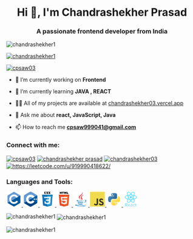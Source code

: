 <h1 align="center">Hi 👋, I'm Chandrashekher Prasad</h1>
<h3 align="center">A passionate frontend developer from India</h3>

<p align="left"> <img src="https://komarev.com/ghpvc/?username=chandrashekher1&label=Profile%20views&color=0e75b6&style=flat" alt="chandrashekher1" /> </p>

<p align="left"> <a href="https://github.com/ryo-ma/github-profile-trophy"><img src="https://github-profile-trophy.vercel.app/?username=chandrashekher1" alt="chandrashekher1" /></a> </p>

<p align="left"> <a href="https://twitter.com/cpsaw03" target="blank"><img src="https://img.shields.io/twitter/follow/cpsaw03?logo=twitter&style=for-the-badge" alt="cpsaw03" /></a> </p>

- 🔭 I’m currently working on **Frontend**

- 🌱 I’m currently learning **JAVA , REACT**

- 👨‍💻 All of my projects are available at [chandrashekher03.vercel.app](chandrashekher03.vercel.app)

- 💬 Ask me about **react, JavaScript, Java**

- 📫 How to reach me **cpsaw999041@gmail.com**

<h3 align="left">Connect with me:</h3>
<p align="left">
<a href="https://twitter.com/cpsaw03" target="blank"><img align="center" src="https://raw.githubusercontent.com/rahuldkjain/github-profile-readme-generator/master/src/images/icons/Social/twitter.svg" alt="cpsaw03" height="30" width="40" /></a>
<a href="https://linkedin.com/in/chandrashekher prasad" target="blank"><img align="center" src="https://raw.githubusercontent.com/rahuldkjain/github-profile-readme-generator/master/src/images/icons/Social/linked-in-alt.svg" alt="chandrashekher prasad" height="30" width="40" /></a>
<a href="https://instagram.com/chandrashekher03" target="blank"><img align="center" src="https://raw.githubusercontent.com/rahuldkjain/github-profile-readme-generator/master/src/images/icons/Social/instagram.svg" alt="chandrashekher03" height="30" width="40" /></a>
<a href="https://www.leetcode.com/https://leetcode.com/u/919990418622/" target="blank"><img align="center" src="https://raw.githubusercontent.com/rahuldkjain/github-profile-readme-generator/master/src/images/icons/Social/leet-code.svg" alt="https://leetcode.com/u/919990418622/" height="30" width="40" /></a>
</p>

<h3 align="left">Languages and Tools:</h3>
<p align="left"> <a href="https://www.cprogramming.com/" target="_blank" rel="noreferrer"> <img src="https://raw.githubusercontent.com/devicons/devicon/master/icons/c/c-original.svg" alt="c" width="40" height="40"/> </a> <a href="https://www.w3schools.com/cpp/" target="_blank" rel="noreferrer"> <img src="https://raw.githubusercontent.com/devicons/devicon/master/icons/cplusplus/cplusplus-original.svg" alt="cplusplus" width="40" height="40"/> </a> <a href="https://www.w3schools.com/css/" target="_blank" rel="noreferrer"> <img src="https://raw.githubusercontent.com/devicons/devicon/master/icons/css3/css3-original-wordmark.svg" alt="css3" width="40" height="40"/> </a> <a href="https://www.w3.org/html/" target="_blank" rel="noreferrer"> <img src="https://raw.githubusercontent.com/devicons/devicon/master/icons/html5/html5-original-wordmark.svg" alt="html5" width="40" height="40"/> </a> <a href="https://www.java.com" target="_blank" rel="noreferrer"> <img src="https://raw.githubusercontent.com/devicons/devicon/master/icons/java/java-original.svg" alt="java" width="40" height="40"/> </a> <a href="https://developer.mozilla.org/en-US/docs/Web/JavaScript" target="_blank" rel="noreferrer"> <img src="https://raw.githubusercontent.com/devicons/devicon/master/icons/javascript/javascript-original.svg" alt="javascript" width="40" height="40"/> </a> <a href="https://www.python.org" target="_blank" rel="noreferrer"> <img src="https://raw.githubusercontent.com/devicons/devicon/master/icons/python/python-original.svg" alt="python" width="40" height="40"/> </a> <a href="https://reactjs.org/" target="_blank" rel="noreferrer"> <img src="https://raw.githubusercontent.com/devicons/devicon/master/icons/react/react-original-wordmark.svg" alt="react" width="40" height="40"/> </a> </p>

<p><img align="left" src="https://github-readme-stats.vercel.app/api/top-langs?username=chandrashekher1&show_icons=true&locale=en&layout=compact" alt="chandrashekher1" /></p>

<p>&nbsp;<img align="center" src="https://github-readme-stats.vercel.app/api?username=chandrashekher1&show_icons=true&locale=en" alt="chandrashekher1" /></p>

<p><img align="center" src="https://github-readme-streak-stats.herokuapp.com/?user=chandrashekher1&" alt="chandrashekher1" /></p>
